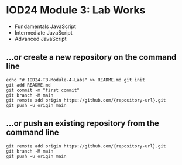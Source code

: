 # IOD24 Module 3: Lab Works

- Fundamentals JavaScript
- Intermediate JavaScript
- Advanced JavaScript

## …or create a new repository on the command line

    echo "# IOD24-TB-Module-4-Labs" >> README.md git init
    git add README.md
    git commit -m "first commit"
    git branch -M main
    git remote add origin https://github.com/{repository-url}.git
    git push -u origin main

## …or push an existing repository from the command line

    git remote add origin https://github.com/{repository-url}.git
    git branch -M main
    git push -u origin main
